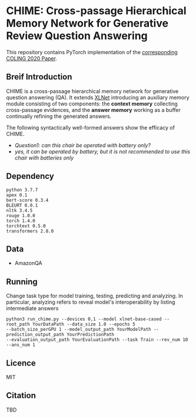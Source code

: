 # CHIME: Cross-passage Hierarchical Memory Network for Generative Review Question Answering
This repository contains PyTorch implementation of the [corresponding COLING 2020 Paper](https://waitforadding.com).

## Breif Introduction
CHIME is a cross-passage hierarchical memory network for generative question answering (QA). It extends [XLNet](https://github.com/zihangdai/xlnet) introducing an auxiliary memory module consisting of two components: the **context memory** collecting cross-passage evidences, and the **answer memory** working as a buffer continually refining the generated answers. 

The following syntactically well-formed answers show the efficacy of CHIME.
- *Question1: can this chair be operated with battery only?*
- *yes, it can be operated by battery, but it is not recommended to use this chair with batteries only*

## Dependency
```
python 3.7.7
apex 0.1
bert-score 0.3.4
BLEURT 0.0.1
nltk 3.4.5
rouge 1.0.0
torch 1.4.0
torchtext 0.5.0
transformers 2.8.0
```

## Data
- AmazonQA

## Running
Change task type for model training, testing, predicting and analyzing. In particular, analyzing refers to reveal model's
interoperability by listing intermediate answers
```
python3 run_chime.py --devices 0,1 --model xlnet-base-cased --root_path YourDataPath --data_size 1.0 --epochs 5
--batch_size_perGPU 1 --model_output_path YourModelPath --prediction_output_path YourPredictionPath
--evaluation_output_path YourEvaluationPath --task Train --rev_num 10 --ans_num 1
```

## Licence
MIT

## Citation
TBD
